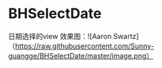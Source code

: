 # BHSelectDate
日期选择的view
效果图：![Aaron Swartz]（https://raw.githubusercontent.com/Sunny-guangge/BHSelectDate/master/image.png）